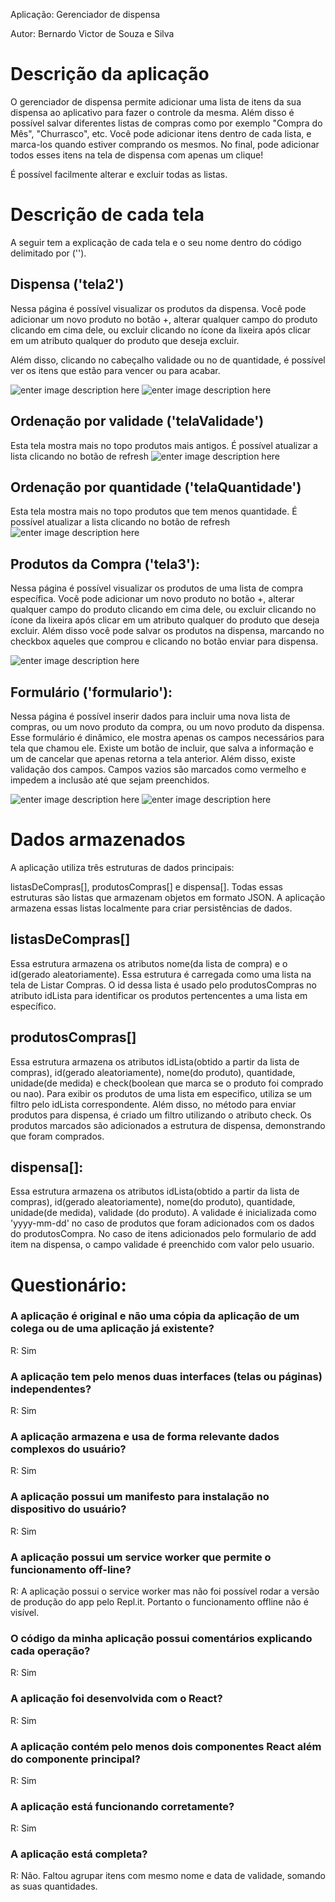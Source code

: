 
Aplicação: Gerenciador de dispensa

Autor: Bernardo Victor de Souza e Silva

  

# Descrição da aplicação

O gerenciador de dispensa permite adicionar uma lista de itens da sua dispensa ao aplicativo para fazer o controle da mesma. Além disso é possível salvar diferentes listas de compras como por exemplo "Compra do Mês", "Churrasco", etc. Você pode adicionar itens dentro de cada lista, e marca-los quando estiver comprando os mesmos. No final, pode adicionar todos esses itens na tela de dispensa com apenas um clique!

É possível facilmente alterar e excluir todas as listas.
  
  

# Descrição de cada tela
A seguir tem a explicação de cada tela e o seu nome dentro do código delimitado por ('').

  
## Dispensa ('tela2')

Nessa página é possível visualizar os produtos da dispensa. Você pode adicionar um novo produto no botão +, alterar qualquer campo do produto clicando em cima dele, ou excluir clicando no ícone da lixeira após clicar em um atributo qualquer do produto que deseja excluir.

Além disso, clicando no cabeçalho validade ou no de quantidade, é possível ver os itens que estão para vencer ou para acabar.

![enter image description here](https://i.imgur.com/6FcwyLS.png) ![enter image description here](https://i.imgur.com/W6WdC11.png)


## Ordenação por validade ('telaValidade')
Esta tela mostra mais no topo produtos mais antigos. É possível atualizar a lista clicando no botão de refresh
![enter image description here](https://i.imgur.com/T8QqYV8.png)

## Ordenação por quantidade ('telaQuantidade')
Esta tela mostra mais no topo produtos que tem menos quantidade. É possível atualizar a lista clicando no botão de refresh
![enter image description here](https://i.imgur.com/OtQqwO8.png)


## Produtos da Compra ('tela3'):

Nessa página é possível visualizar os produtos de uma lista de compra específica. Você pode adicionar um novo produto no botão +, alterar qualquer campo do produto clicando em cima dele, ou excluir clicando no ícone da lixeira após clicar em um atributo qualquer do produto que deseja excluir. Além disso você pode salvar os produtos na dispensa, marcando no checkbox aqueles que comprou e clicando no botão enviar para dispensa.

![enter image description here](https://i.imgur.com/zNB8KyA.png)
  

## Formulário ('formulario'):

Nessa página é possível inserir dados para incluir uma nova lista de compras, ou um novo produto da compra, ou um novo produto da dispensa. Esse formulário é dinâmico, ele mostra apenas os campos necessários para tela que chamou ele. Existe um botão de incluir, que salva a informação e um de cancelar que apenas retorna a tela anterior. Além disso, existe validação dos campos. Campos vazios são marcados como vermelho e impedem a inclusão até que sejam preenchidos.

![enter image description here](https://i.imgur.com/spaCBeK.png) ![enter image description here](https://i.imgur.com/p1ZTx7V.png)
  

# Dados armazenados
A aplicação utiliza três estruturas de dados principais:

listasDeCompras[], produtosCompras[] e dispensa[]. Todas essas estruturas são listas que armazenam objetos em formato JSON. A aplicação armazena essas listas localmente para criar persistências de dados.

  

## listasDeCompras[]
Essa estrutura armazena os atributos nome(da lista de compra) e o id(gerado aleatoriamente). Essa estrutura é carregada como uma lista na tela de Listar Compras. O id dessa lista é usado pelo produtosCompras no atributo idLista para identificar os produtos pertencentes a uma lista em específico.

  

## produtosCompras[]
Essa estrutura armazena os atributos idLista(obtido a partir da lista de compras), id(gerado aleatoriamente), nome(do produto), quantidade, unidade(de medida) e check(boolean que marca se o produto foi comprado ou nao). Para exibir os produtos de uma lista em especifico, utiliza se um filtro pelo idLista correspondente. Além disso, no método para enviar produtos para dispensa, é criado um filtro utilizando o atributo check. Os produtos marcados são adicionados a estrutura de dispensa, demonstrando que foram comprados.

  

## dispensa[]:
Essa estrutura armazena os atributos idLista(obtido a partir da lista de compras), id(gerado aleatoriamente), nome(do produto), quantidade, unidade(de medida), validade (do produto). A validade é inicializada como 'yyyy-mm-dd' no caso de produtos que foram adicionados com os dados do produtosCompra. No caso de itens adicionados pelo formulario de add item na dispensa, o campo validade é preenchido com valor pelo usuario.

  
  

# Questionário:

### A aplicação é original e não uma cópia da aplicação de um colega ou de uma aplicação já existente?

R: Sim

### A aplicação tem pelo menos duas interfaces (telas ou páginas) independentes?

R: Sim

### A aplicação armazena e usa de forma relevante dados complexos do usuário?

R: Sim

### A aplicação possui um manifesto para instalação no dispositivo do usuário?

R: Sim

### A aplicação possui um service worker que permite o funcionamento off-line?

R: A aplicação possui o service worker mas não foi possível rodar a versão de produção do app pelo Repl.it. Portanto o funcionamento offline não é visível.

### O código da minha aplicação possui comentários explicando cada operação?

R: Sim

### A aplicação foi desenvolvida com o React?

R: Sim

### A aplicação contém pelo menos dois componentes React além do componente principal?

R: Sim

### A aplicação está funcionando corretamente?

R: Sim

### A aplicação está completa?

R: Não. Faltou agrupar itens com mesmo nome e data de validade, somando as suas quantidades.
